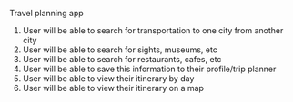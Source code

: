 Travel planning app

1. User will be able to search for transportation to one city from another city
2. User will be able to search for sights, museums, etc
3. User will be able to search for restaurants, cafes, etc
4. User will be able to save this information to their profile/trip planner
5. User will be able to view their itinerary by day
6. User will be able to view their itinerary on a map
